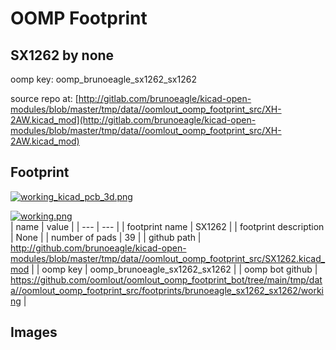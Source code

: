 # OOMP Footprint  
## SX1262  by none  
  
oomp key: oomp_brunoeagle_sx1262_sx1262  
  
source repo at: [http://gitlab.com/brunoeagle/kicad-open-modules/blob/master/tmp/data//oomlout_oomp_footprint_src/XH-2AW.kicad_mod](http://gitlab.com/brunoeagle/kicad-open-modules/blob/master/tmp/data//oomlout_oomp_footprint_src/XH-2AW.kicad_mod)  
## Footprint  
  
[![working_kicad_pcb_3d.png](working_kicad_pcb_3d_600.png)](working_kicad_pcb_3d.png)  
  
[![working.png](working_600.png)](working.png)  
| name | value | 
| --- | --- | 
| footprint name | SX1262 | 
| footprint description | None | 
| number of pads | 39 | 
| github path | http://github.com/brunoeagle/kicad-open-modules/blob/master/tmp/data//oomlout_oomp_footprint_src/SX1262.kicad_mod | 
| oomp key | oomp_brunoeagle_sx1262_sx1262 | 
| oomp bot github | https://github.com/oomlout/oomlout_oomp_footprint_bot/tree/main/tmp/data//oomlout_oomp_footprint_src/footprints/brunoeagle_sx1262_sx1262/working | 
## Images  
